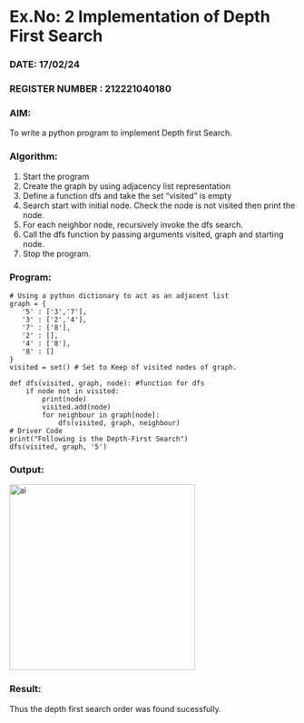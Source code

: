 # Ex.No: 2  Implementation of Depth First Search
### DATE: 17/02/24                                                                         
### REGISTER NUMBER : 212221040180
### AIM: 
To write a python program to implement Depth first Search. 
### Algorithm:
1. Start the program
2. Create the graph by using adjacency list representation
3. Define a function dfs and take the set “visited” is empty 
4. Search start with initial node. Check the node is not visited then print the node.
5. For each neighbor node, recursively invoke the dfs search.
6. Call the dfs function by passing arguments visited, graph and starting node.
7. Stop the program.
### Program:
```
# Using a python dictionary to act as an adjacent list
graph = { 
   '5' : ['3','7'],
   '3' : ['2','4'],
   '7' : ['8'],
   '2' : [],
   '4' : ['8'],
   '8' : []
}
visited = set() # Set to Keep of visited nodes of graph.
   
def dfs(visited, graph, node): #function for dfs
    if node not in visited:
        print(node)
        visited.add(node)
        for neighbour in graph[node]:
            dfs(visited, graph, neighbour)
# Driver Code
print("Following is the Depth-First Search")
dfs(visited, graph, '5')
```
### Output:
<img width="327" alt="ai " src="https://github.com/Vineesha29031970/AI_Lab_2023-24/assets/133136880/524e7354-e488-4a44-b445-75143b3fc8fd">




### Result:
Thus the depth first search order was found sucessfully.
